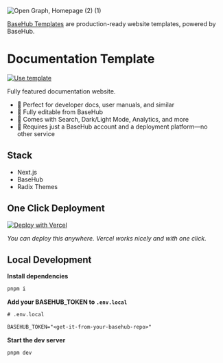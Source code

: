 ![Open Graph, Homepage (2) (1)](https://github.com/basehub-ai/nextjs-docs/assets/40034115/67d684ae-9afc-4290-a48a-72072f1e6053)

[BaseHub Templates](https://basehub.com/templates) are production-ready website templates, powered by BaseHub.

# Documentation Template

[![Use template](https://basehub.com/template-button.svg)](https://basehub.com/basehub/docs)

Fully featured documentation website.

- 🔸 Perfect for developer docs, user manuals, and similar
- 🔸 Fully editable from BaseHub
- 🔸 Comes with Search, Dark/Light Mode, Analytics, and more
- 🔸 Requires just a BaseHub account and a deployment platform—no other service

## Stack

- Next.js
- BaseHub
- Radix Themes

## One Click Deployment

[![Deploy with Vercel](https://vercel.com/button)]([https://vercel.com/new/clone?repository-url=https%3A%2F%2Fgithub.com%2Fvercel%2Fnext.js%2Ftree%2Fcanary%2Fexamples%2Fhello-world](https://vercel.com/new/clone?repository-url=https%3A%2F%2Fgithub.com%2Fbasehub-ai%2Fnextjs-docs&integration-ids=oac_xwgyJe0UwFLtsKIvIScYh0rY&env=&demo-url=https%3A%2F%2Fdocs.basehub.com&demo-description=Fully%20featured%20documentation%20website%2C%20featuring%3A%0A%0A-%20Next.js%0A-%20BaseHub%20Search%0A-%20BaseHub%20Analytics%0A-%20Radix%20Themes&demo-image=https%3A%2F%2Fbasehub.earth%2F7b31fb4b%2Fnp3FWfA8x4zRJYH5EPNwo%2Fimage-150.png&external-id=mly6i259eym3jkyvq6txyciu%3ARzwcwGKShcB0pBmOiUseY))

_You can deploy this anywhere. Vercel works nicely and with one click._

## Local Development

**Install dependencies**
```bash
pnpm i
```

**Add your BASEHUB_TOKEN to `.env.local`**
```txt
# .env.local

BASEHUB_TOKEN="<get-it-from-your-basehub-repo>"
```

**Start the dev server**
```bash
pnpm dev
```
